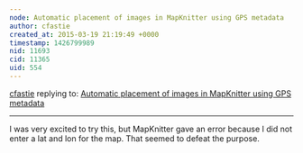 ```yaml
---
node: Automatic placement of images in MapKnitter using GPS metadata
author: cfastie
created_at: 2015-03-19 21:19:49 +0000
timestamp: 1426799989
nid: 11693
cid: 11365
uid: 554
---
```




[cfastie](../profile/cfastie) replying to: [Automatic placement of images in MapKnitter using GPS metadata](../notes/warren/03-19-2015/automatic-placement-of-images-in-mapknitter-using-gps-metadata)

----
I was very excited to try this, but MapKnitter gave an error because I did not enter a lat and lon for the map. That seemed to defeat the purpose.